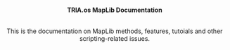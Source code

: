 <html>
<head>
</head>
<body>
<div align="center">
<br></br>
<br></br>
<br></br>

<strong>TRIA.os MapLib Documentation</strong><br></br>

This is the documentation on MapLib methods, features, tutoials and other scripting-related issues.<br></br>
</div>
</body>
</html>